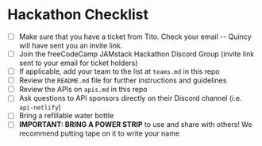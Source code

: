 # Hackathon Checklist

- [ ] Make sure that you have a ticket from Tito. Check your email -- Quincy will have sent you an invite link.
- [ ] Join the freeCodeCamp JAMstack Hackathon Discord Group (invite link sent to your email for ticket holders)
- [ ] If applicable, add your team to the list at `teams.md` in this repo
- [ ] Review the `README.md` file for further instructions and guidelines
- [ ] Review the APIs on `apis.md` in this repo
- [ ] Ask questions to API sponsors directly on their Discord channel (i.e. `api-netlify`)
- [ ] Bring a refillable water bottle
- [ ] **IMPORTANT: BRING A POWER STRIP** to use and share with others! We recommend putting tape on it to write your name
